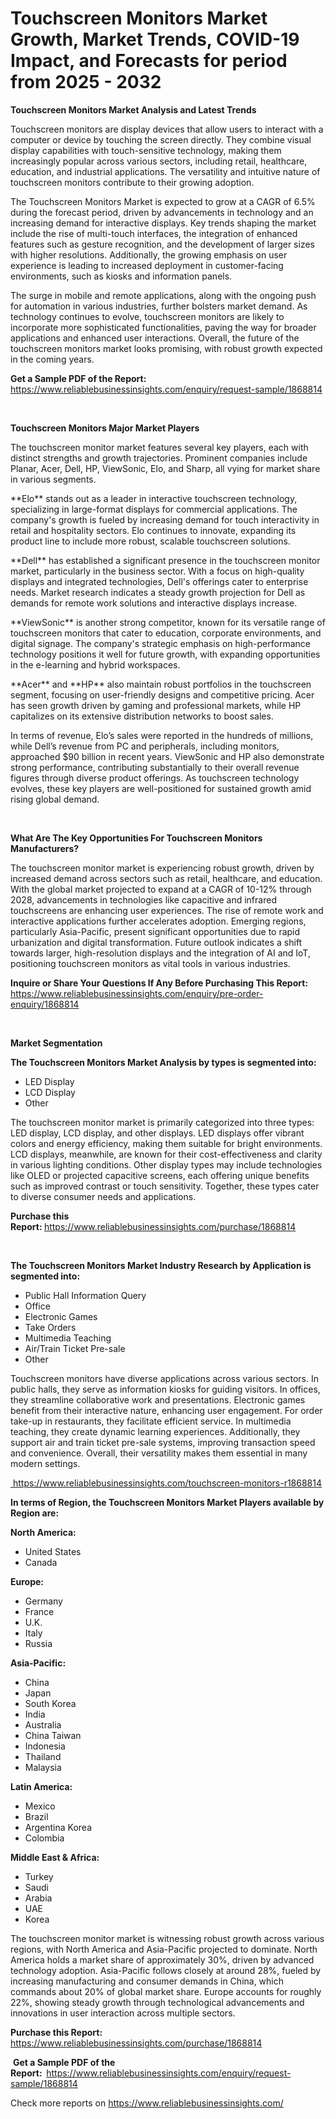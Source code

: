 <p><h1>Touchscreen Monitors Market Growth, Market Trends, COVID-19 Impact, and Forecasts for period from 2025 - 2032</h1></p><p><strong>Touchscreen Monitors Market Analysis and Latest Trends</strong></p>
<p><p>Touchscreen monitors are display devices that allow users to interact with a computer or device by touching the screen directly. They combine visual display capabilities with touch-sensitive technology, making them increasingly popular across various sectors, including retail, healthcare, education, and industrial applications. The versatility and intuitive nature of touchscreen monitors contribute to their growing adoption.</p><p>The Touchscreen Monitors Market is expected to grow at a CAGR of 6.5% during the forecast period, driven by advancements in technology and an increasing demand for interactive displays. Key trends shaping the market include the rise of multi-touch interfaces, the integration of enhanced features such as gesture recognition, and the development of larger sizes with higher resolutions. Additionally, the growing emphasis on user experience is leading to increased deployment in customer-facing environments, such as kiosks and information panels. </p><p>The surge in mobile and remote applications, along with the ongoing push for automation in various industries, further bolsters market demand. As technology continues to evolve, touchscreen monitors are likely to incorporate more sophisticated functionalities, paving the way for broader applications and enhanced user interactions. Overall, the future of the touchscreen monitors market looks promising, with robust growth expected in the coming years.</p></p>
<p><strong>Get a Sample PDF of the Report:&nbsp;</strong> <a href="https://www.reliablebusinessinsights.com/enquiry/request-sample/1868814?utm_campaign=2731&utm_medium=2&utm_source=Github&utm_content=ia&utm_term=06042025&utm_id=touchscreen-monitors">https://www.reliablebusinessinsights.com/enquiry/request-sample/1868814</a></p>
<p>&nbsp;</p>
<p><strong>Touchscreen Monitors Major Market Players</strong></p>
<p><p>The touchscreen monitor market features several key players, each with distinct strengths and growth trajectories. Prominent companies include Planar, Acer, Dell, HP, ViewSonic, Elo, and Sharp, all vying for market share in various segments.</p><p>**Elo** stands out as a leader in interactive touchscreen technology, specializing in large-format displays for commercial applications. The company's growth is fueled by increasing demand for touch interactivity in retail and hospitality sectors. Elo continues to innovate, expanding its product line to include more robust, scalable touchscreen solutions.</p><p>**Dell** has established a significant presence in the touchscreen monitor market, particularly in the business sector. With a focus on high-quality displays and integrated technologies, Dell's offerings cater to enterprise needs. Market research indicates a steady growth projection for Dell as demands for remote work solutions and interactive displays increase.</p><p>**ViewSonic** is another strong competitor, known for its versatile range of touchscreen monitors that cater to education, corporate environments, and digital signage. The company's strategic emphasis on high-performance technology positions it well for future growth, with expanding opportunities in the e-learning and hybrid workspaces.</p><p>**Acer** and **HP** also maintain robust portfolios in the touchscreen segment, focusing on user-friendly designs and competitive pricing. Acer has seen growth driven by gaming and professional markets, while HP capitalizes on its extensive distribution networks to boost sales.</p><p>In terms of revenue, Elo’s sales were reported in the hundreds of millions, while Dell’s revenue from PC and peripherals, including monitors, approached $90 billion in recent years. ViewSonic and HP also demonstrate strong performance, contributing substantially to their overall revenue figures through diverse product offerings. As touchscreen technology evolves, these key players are well-positioned for sustained growth amid rising global demand.</p></p>
<p>&nbsp;</p>
<p><strong>What Are The Key Opportunities For Touchscreen Monitors Manufacturers?</strong></p>
<p><p>The touchscreen monitor market is experiencing robust growth, driven by increased demand across sectors such as retail, healthcare, and education. With the global market projected to expand at a CAGR of 10-12% through 2028, advancements in technologies like capacitive and infrared touchscreens are enhancing user experiences. The rise of remote work and interactive applications further accelerates adoption. Emerging regions, particularly Asia-Pacific, present significant opportunities due to rapid urbanization and digital transformation. Future outlook indicates a shift towards larger, high-resolution displays and the integration of AI and IoT, positioning touchscreen monitors as vital tools in various industries.</p></p>
<p><strong>Inquire or Share Your Questions If Any Before Purchasing This Report:</strong> <a href="https://www.reliablebusinessinsights.com/enquiry/pre-order-enquiry/1868814?utm_campaign=2731&utm_medium=2&utm_source=Github&utm_content=ia&utm_term=06042025&utm_id=touchscreen-monitors">https://www.reliablebusinessinsights.com/enquiry/pre-order-enquiry/1868814</a></p>
<p>&nbsp;</p>
<p><strong>Market Segmentation</strong></p>
<p><strong>The Touchscreen Monitors Market Analysis by types is segmented into:</strong></p>
<p><ul><li>LED Display</li><li>LCD Display</li><li>Other</li></ul></p>
<p><p>The touchscreen monitor market is primarily categorized into three types: LED display, LCD display, and other displays. LED displays offer vibrant colors and energy efficiency, making them suitable for bright environments. LCD displays, meanwhile, are known for their cost-effectiveness and clarity in various lighting conditions. Other display types may include technologies like OLED or projected capacitive screens, each offering unique benefits such as improved contrast or touch sensitivity. Together, these types cater to diverse consumer needs and applications.</p></p>
<p><strong>Purchase this Report:&nbsp;</strong><a href="https://www.reliablebusinessinsights.com/purchase/1868814?utm_campaign=2731&utm_medium=2&utm_source=Github&utm_content=ia&utm_term=06042025&utm_id=touchscreen-monitors">https://www.reliablebusinessinsights.com/purchase/1868814</a></p>
<p>&nbsp;</p>
<p><strong>The Touchscreen Monitors Market Industry Research by Application is segmented into:</strong></p>
<p><ul><li>Public Hall Information Query</li><li>Office</li><li>Electronic Games</li><li>Take Orders</li><li>Multimedia Teaching</li><li>Air/Train Ticket Pre-sale</li><li>Other</li></ul></p>
<p><p>Touchscreen monitors have diverse applications across various sectors. In public halls, they serve as information kiosks for guiding visitors. In offices, they streamline collaborative work and presentations. Electronic games benefit from their interactive nature, enhancing user engagement. For order take-up in restaurants, they facilitate efficient service. In multimedia teaching, they create dynamic learning experiences. Additionally, they support air and train ticket pre-sale systems, improving transaction speed and convenience. Overall, their versatility makes them essential in many modern settings.</p></p>
<p><a href="https://www.reliablebusinessinsights.com/touchscreen-monitors-r1868814?utm_campaign=2731&utm_medium=2&utm_source=Github&utm_content=ia&utm_term=06042025&utm_id=touchscreen-monitors">&nbsp;https://www.reliablebusinessinsights.com/touchscreen-monitors-r1868814</a></p>
<p><strong>In terms of Region, the Touchscreen Monitors Market Players available by Region are:</strong></p>
<p>
    <p> <strong> North America: </strong>
        <ul>
            <li>United States</li>
            <li>Canada</li>
        </ul>
        </p> 
    <p> <strong> Europe: </strong>
        <ul>
            <li>Germany</li>
            <li>France</li>
            <li>U.K.</li>
            <li>Italy</li>
            <li>Russia</li>
        </ul>
        </p> 
    <p> <strong> Asia-Pacific: </strong>
        <ul>
            <li>China</li>
            <li>Japan</li>
            <li>South Korea</li>
            <li>India</li>
            <li>Australia</li>
            <li>China Taiwan</li>
            <li>Indonesia</li>
            <li>Thailand</li>
            <li>Malaysia</li>
        </ul>
        </p> 
    <p> <strong> Latin America: </strong>
        <ul>
            <li>Mexico</li>
            <li>Brazil</li>
            <li>Argentina Korea</li>
            <li>Colombia</li>
        </ul>
        </p> 
    <p> <strong> Middle East & Africa: </strong>
        <ul>
            <li>Turkey</li>
            <li>Saudi</li>
            <li>Arabia</li>
            <li>UAE</li>
            <li>Korea</li>
        </ul>
    </p>
    </p>
<p><p>The touchscreen monitor market is witnessing robust growth across various regions, with North America and Asia-Pacific projected to dominate. North America holds a market share of approximately 30%, driven by advanced technology adoption. Asia-Pacific follows closely at around 28%, fueled by increasing manufacturing and consumer demands in China, which commands about 20% of global market share. Europe accounts for roughly 22%, showing steady growth through technological advancements and innovations in user interaction across multiple sectors.</p></p>
<p><strong>Purchase this Report: </strong><a href="https://www.reliablebusinessinsights.com/purchase/1868814?utm_campaign=2731&utm_medium=2&utm_source=Github&utm_content=ia&utm_term=06042025&utm_id=touchscreen-monitors">https://www.reliablebusinessinsights.com/purchase/1868814</a></p>
<p>&nbsp;<strong>Get a Sample PDF of the Report:&nbsp;&nbsp;</strong><a href="https://www.reliablebusinessinsights.com/enquiry/request-sample/1868814?utm_campaign=2731&utm_medium=2&utm_source=Github&utm_content=ia&utm_term=06042025&utm_id=touchscreen-monitors">https://www.reliablebusinessinsights.com/enquiry/request-sample/1868814</a></p>
<p><strong></strong></p>
<p>Check more reports on <a href="https://www.reliablebusinessinsights.com/?utm_campaign=2731&utm_medium=2&utm_source=Github&utm_content=ia&utm_term=06042025&utm_id=touchscreen-monitors">https://www.reliablebusinessinsights.com/</a></p>
